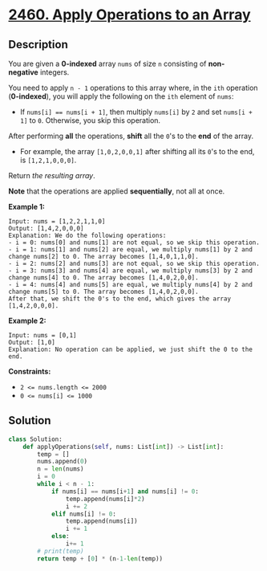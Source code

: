 # [2460. Apply Operations to an Array](https://leetcode.com/problems/apply-operations-to-an-array/description/?envType=daily-question&envId=2025-03-01)

## Description

You are given a **0-indexed** array `nums` of size `n` consisting of **non-negative** integers.

You need to apply `n - 1` operations to this array where, in the `ith` operation (**0-indexed**), you will apply the following on the `ith` element of `nums`:

- If `nums[i] == nums[i + 1]`, then multiply `nums[i]` by `2` and set `nums[i + 1]` to `0`. Otherwise, you skip this operation.

After performing **all** the operations, **shift** all the `0`'s to the **end** of the array.

- For example, the array `[1,0,2,0,0,1]` after shifting all its `0`'s to the end, is `[1,2,1,0,0,0]`.

Return *the resulting array*.

**Note** that the operations are applied **sequentially**, not all at once.

**Example 1:**

```
Input: nums = [1,2,2,1,1,0]
Output: [1,4,2,0,0,0]
Explanation: We do the following operations:
- i = 0: nums[0] and nums[1] are not equal, so we skip this operation.
- i = 1: nums[1] and nums[2] are equal, we multiply nums[1] by 2 and change nums[2] to 0. The array becomes [1,4,0,1,1,0].
- i = 2: nums[2] and nums[3] are not equal, so we skip this operation.
- i = 3: nums[3] and nums[4] are equal, we multiply nums[3] by 2 and change nums[4] to 0. The array becomes [1,4,0,2,0,0].
- i = 4: nums[4] and nums[5] are equal, we multiply nums[4] by 2 and change nums[5] to 0. The array becomes [1,4,0,2,0,0].
After that, we shift the 0's to the end, which gives the array [1,4,2,0,0,0].

```

**Example 2:**

```
Input: nums = [0,1]
Output: [1,0]
Explanation: No operation can be applied, we just shift the 0 to the end.

```

**Constraints:**

- `2 <= nums.length <= 2000`
- `0 <= nums[i] <= 1000`


## Solution

```python
class Solution:
    def applyOperations(self, nums: List[int]) -> List[int]:
        temp = []
        nums.append(0)
        n = len(nums)
        i = 0
        while i < n - 1:
            if nums[i] == nums[i+1] and nums[i] != 0:
                temp.append(nums[i]*2)
                i += 2
            elif nums[i] != 0:
                temp.append(nums[i])
                i += 1
            else:
                i+= 1
        # print(temp)
        return temp + [0] * (n-1-len(temp))
```